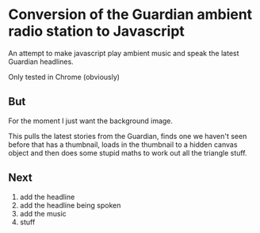 Conversion of the Guardian ambient radio station to Javascript
==============================================================

An attempt to make javascript play ambient music and speak the latest Guardian headlines.

Only tested in Chrome (obviously)

But
---

For the moment I just want the background image.

This pulls the latest stories from the Guardian, finds one we haven't seen before that has a thumbnail, loads in the thumbnail to a hidden canvas object and then does some stupid maths to work out all the triangle stuff.

Next
----

1. add the headline
2. add the headline being spoken
3. add the music
4. stuff